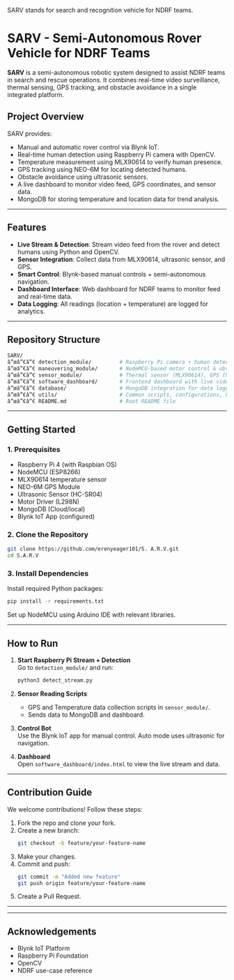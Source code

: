 SARV stands for search and recognition vehicle for NDRF teams. 
# SARV - Semi-Autonomous Rover Vehicle for NDRF Teams

**SARV** is a semi-autonomous robotic system designed to assist NDRF teams in search and rescue operations. It combines real-time video surveillance, thermal sensing, GPS tracking, and obstacle avoidance in a single integrated platform.

## Project Overview

SARV provides:
- Manual and automatic rover control via Blynk IoT.
- Real-time human detection using Raspberry Pi camera with OpenCV.
- Temperature measurement using MLX90614 to verify human presence.
- GPS tracking using NEO-6M for locating detected humans.
- Obstacle avoidance using ultrasonic sensors.
- A live dashboard to monitor video feed, GPS coordinates, and sensor data.
- MongoDB for storing temperature and location data for trend analysis.

---

## Features

- **Live Stream & Detection**: Stream video feed from the rover and detect humans using Python and OpenCV.
- **Sensor Integration**: Collect data from MLX90614, ultrasonic sensor, and GPS.
- **Smart Control**: Blynk-based manual controls + semi-autonomous navigation.
- **Dashboard Interface**: Web dashboard for NDRF teams to monitor feed and real-time data.
- **Data Logging**: All readings (location + temperature) are logged for analytics.

---

## Repository Structure

```bash
SARV/
â”œâ”€â”€ detection_module/         # Raspberry Pi camera + human detection (OpenCV)
â”œâ”€â”€ maneuvering_module/       # NodeMCU-based motor control & obstacle avoidance
â”œâ”€â”€ sensor_module/            # Thermal sensor (MLX90614), GPS (NEO6M), Ultrasonic
â”œâ”€â”€ software_dashboard/       # Frontend dashboard with live video + sensor data
â”œâ”€â”€ database/                 # MongoDB integration for data logging
â”œâ”€â”€ utils/                    # Common scripts, configurations, hardware diagrams
â”œâ”€â”€ README.md                 # Root README file
```

---

## Getting Started

### 1. Prerequisites

- Raspberry Pi 4 (with Raspbian OS)
- NodeMCU (ESP8266)
- MLX90614 temperature sensor
- NEO-6M GPS Module
- Ultrasonic Sensor (HC-SR04)
- Motor Driver (L298N)
- MongoDB (Cloud/local)
- Blynk IoT App (configured)

### 2. Clone the Repository

```bash
git clone https://github.com/erenyeager101/S. A.R.V.git
cd S.A.R.V
```

### 3. Install Dependencies

Install required Python packages:

```bash
pip install -r requirements.txt
```

Set up NodeMCU using Arduino IDE with relevant libraries.

---

## How to Run

1. **Start Raspberry Pi Stream + Detection**  
   Go to `detection_module/` and run:
   ```bash
   python3 detect_stream.py
   ```

2. **Sensor Reading Scripts**  
   - GPS and Temperature data collection scripts in `sensor_module/`.
   - Sends data to MongoDB and dashboard.

3. **Control Bot**  
   Use the Blynk IoT app for manual control. Auto mode uses ultrasonic for navigation.

4. **Dashboard**  
   Open `software_dashboard/index.html` to view the live stream and data.

---

## Contribution Guide

We welcome contributions! Follow these steps:

1. Fork the repo and clone your fork.
2. Create a new branch:
   ```bash
   git checkout -b feature/your-feature-name
   ```
3. Make your changes.
4. Commit and push:
   ```bash
   git commit -m "Added new feature"
   git push origin feature/your-feature-name
   ```
5. Create a Pull Request.

---


---

## Acknowledgements

- Blynk IoT Platform
- Raspberry Pi Foundation
- OpenCV
- NDRF use-case reference